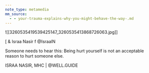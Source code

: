 ```yaml
---
note_type: metamedia
mm_source:
  - - your-trauma-explains-why-you-might-behave-the-way-.md
---
```


![[3260535419539425147_3260535413868726063.jpg]]

[ & Israa Nasir
f @IsraalN

Someone needs to hear this:
Being hurt yourself is not an acceptable
reason to hurt someone else.

ISRAA NASIR, MHC | @WELL.GUIDE


